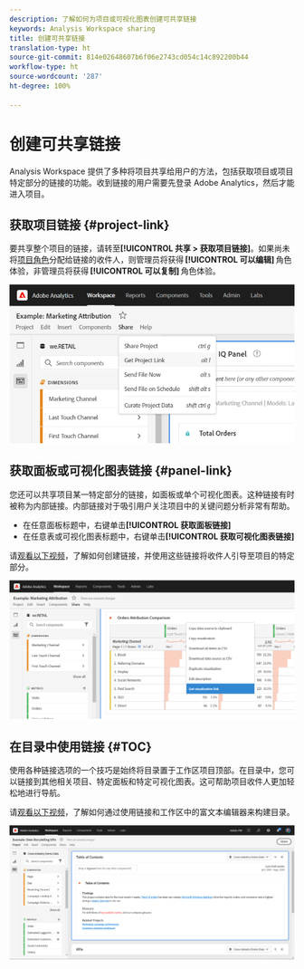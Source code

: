 ```yaml
---
description: 了解如何为项目或可视化图表创建可共享链接
keywords: Analysis Workspace sharing
title: 创建可共享链接
translation-type: ht
source-git-commit: 814e02648607b6f06e2743cd054c14c892200b44
workflow-type: ht
source-wordcount: '287'
ht-degree: 100%

---
```



# 创建可共享链接

Analysis Workspace 提供了多种将项目共享给用户的方法，包括获取项目或项目特定部分的链接的功能。收到链接的用户需要先登录 Adobe Analytics，然后才能进入项目。

## 获取项目链接 {#project-link}

要共享整个项目的链接，请转至&#x200B;**[!UICONTROL 共享 > 获取项目链接]**。如果尚未将[项目角色](https://docs.adobe.com/content/help/zh-Hans/analytics/analyze/analysis-workspace/curate-share/share-projects.html)分配给链接的收件人，则管理员将获得 **[!UICONTROL 可以编辑]** 角色体验，非管理员将获得 **[!UICONTROL 可以复制]** 角色体验。

![](assets/get-project-link.png)

## 获取面板或可视化图表链接 {#panel-link}

您还可以共享项目某一特定部分的链接，如面板或单个可视化图表。这种链接有时被称为内部链接。内部链接对于吸引用户关注项目中的关键问题分析非常有帮助。

* 在任意面板标题中，右键单击&#x200B;**[!UICONTROL 获取面板链接]**
* 在任意表或可视化图表标题中，右键单击&#x200B;**[!UICONTROL 获取可视化图表链接]**

请[观看以下视频](https://www.youtube.com/watch?v=lvmAdKNfWQw)，了解如何创建链接，并使用这些链接将收件人引导至项目的特定部分。

![](assets/get-viz-link.png)

## 在目录中使用链接 {#TOC}

使用各种链接选项的一个技巧是始终将目录置于工作区项目顶部。在目录中，您可以链接到其他相关项目、特定面板和特定可视化图表。这可帮助项目收件人更加轻松地进行导航。

请[观看以下视频](https://www.youtube.com/watch?v=Xo6fTguWm-M)，了解如何通过使用链接和工作区中的富文本编辑器来构建目录。

![](assets/toc.png)